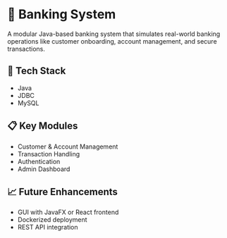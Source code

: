# 🏦 Banking System

A modular Java-based banking system that simulates real-world banking operations like customer onboarding, account management, and secure transactions.

## 🔧 Tech Stack
- Java
- JDBC
- MySQL

## 📋 Key Modules
- Customer & Account Management
- Transaction Handling
- Authentication
- Admin Dashboard

## 📈 Future Enhancements
- GUI with JavaFX or React frontend
- Dockerized deployment
- REST API integration
